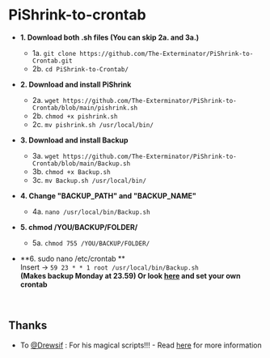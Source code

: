 # PiShrink-to-crontab

- **1. Download both .sh files (You can skip 2a. and 3a.)** <br>
  - 1a. ``` git clone https://github.com/The-Exterminator/PiShrink-to-Crontab.git ``` <br>
  - 2b. ``` cd PiShrink-to-Crontab/ ``` <br>

- **2. Download and install PiShrink** <br>
  - 2a. ``` wget https://github.com/The-Exterminator/PiShrink-to-Crontab/blob/main/pishrink.sh ``` <br>
  - 2b. ``` chmod +x pishrink.sh ``` <br>
  - 2c. ``` mv pishrink.sh /usr/local/bin/ ``` <br>

- **3. Download and install Backup** <br>
  - 3a. ``` wget https://github.com/The-Exterminator/PiShrink-to-Crontab/blob/main/Backup.sh ``` <br>
  - 3b. ``` chmod +x Backup.sh ``` <br>
  - 3c. ``` mv Backup.sh /usr/local/bin/ ``` <br>

- **4. Change "BACKUP_PATH" and "BACKUP_NAME"** <br>
  - 4a. ``` nano /usr/local/bin/Backup.sh ``` <br>

- **5. chmod /YOU/BACKUP/FOLDER/** <br>
  - 5a. ``` chmod 755 /YOU/BACKUP/FOLDER/ ``` <br>

- **6. sudo nano /etc/crontab **<br>
  Insert -> ``` 59 23 * * 1 root /usr/local/bin/Backup.sh ``` <br>
   **(Makes backup Monday at 23.59) Or look <a href="https://crontab.guru" target="_blank">here</a> and set your own crontab** <br>

<br>
<h2> Thanks </h2>
<ul><li><p>To <a href="https://github.com/Drewsif/PiShrink" target="_blank">@Drewsif</a> : For his magical scripts!!! - 
           Read <a href="https://github.com/Drewsif/PiShrink#usage" target="_blank">here</a> for more information</p></li></ul>
